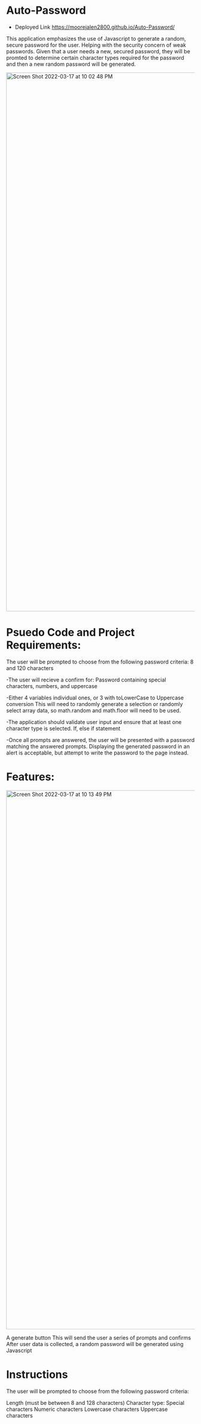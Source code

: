 # Auto-Password

- Deployed Link https://moorejalen2800.github.io/Auto-Password/

This application emphasizes the use of Javascript to generate a random, secure password for the user.
Helping with the security concern of weak passwords. Given that a user needs a new, secured password, they will be promted to determine certain character types required for the password and then a new random password will be generated.



<img width="1440" alt="Screen Shot 2022-03-17 at 10 02 48 PM" src="https://user-images.githubusercontent.com/100977121/158923458-cff879b0-40ab-4c4e-aedd-5e3ce6a22ee9.png">


# Psuedo Code and Project Requirements:

The user will be prompted to choose from the following password criteria: 8 and 120 characters

-The user will recieve a confirm for:
Password containing special characters, numbers, and uppercase

-Either 4 variables individual ones, or 3 with toLowerCase to Uppercase conversion
This will need to randomly generate a selection or randomly select array data, so math.random and math.floor will need to be used.

-The application should validate user input and ensure that at least one character type is selected.
If, else if statement

-Once all prompts are answered, the user will be presented with a password matching the answered prompts. Displaying the generated password in an alert is acceptable, but attempt to write the password to the page instead.


# Features:

<img width="1440" alt="Screen Shot 2022-03-17 at 10 13 49 PM" src="https://user-images.githubusercontent.com/100977121/158924444-87caadbe-07fe-4390-a3a2-4dc912768ee7.png">

A generate button
This will send the user a series of prompts and confirms
After user data is collected, a random password will be generated using Javascript

# Instructions

The user will be prompted to choose from the following password criteria:

Length (must be between 8 and 128 characters)
Character type:
Special characters
Numeric characters
Lowercase characters
Uppercase characters





